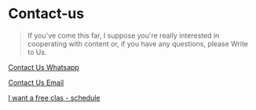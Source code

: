 # Contact-us

>If you've come this far, I suppose you're really interested in cooperating with content or, if you have any questions, please Write to Us.


<link rel="stylesheet" href="https://use.fontawesome.com/releases/v5.2.0/css/all.css" >
<i  class="fab fa-whatsapp fa-7x"></i>

[Contact Us Whatsapp](https://wa.me/+5511992451218)



[Contact Us Email](mailto:jackson.veiga@alumni.usp.br)


[I want a free clas - schedule](https://calendly.com/jackson-veiga-1/30min)
